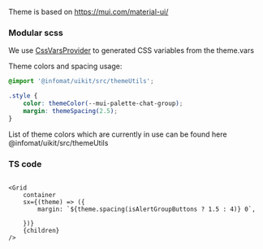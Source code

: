 Theme is based on https://mui.com/material-ui/

### Modular scss

We use [CssVarsProvider](https://mui.com/material-ui/experimental-api/css-theme-variables/usage/) to generated CSS variables from the theme.vars

Theme colors and spacing usage:

```scss
@import '@infomat/uikit/src/themeUtils';

.style {
	color: themeColor(--mui-palette-chat-group);
	margin: themeSpacing(2.5);
}
```

List of theme colors which are currently in use can be found here @infomat/uikit/src/themeUtils

### TS code

```tsx

<Grid
    container
    sx={(theme) => ({
        margin: `${theme.spacing(isAlertGroupButtons ? 1.5 : 4)} 0`,

    })}
    {children}
/>

```
